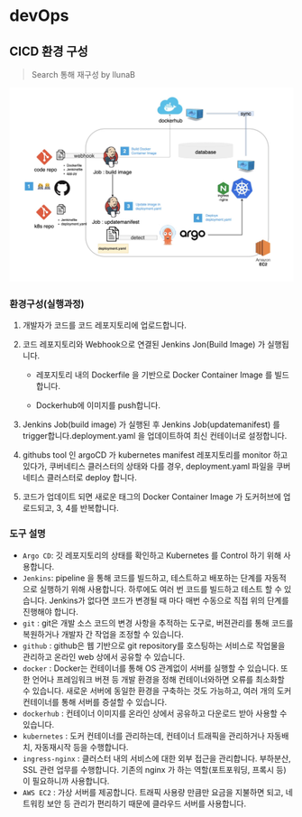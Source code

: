 # devOps



## CICD 환경 구성

> Search 통해 재구성 by llunaB

![ops](README.assets/ops.jpeg)



### 환경구성(실행과정)

1. 개발자가 코드를 코드 레포지토리에 업로드합니다.

2. 코드 레포지토리와 Webhook으로 연결된 Jenkins Jon(Build Image) 가 실행됩니다.

   - 레포지토리 내의 Dockerfile 을 기반으로 Docker Container Image 를 빌드합니다.

   - Dockerhub에 이미지를 push합니다.

3. Jenkins Job(build image) 가 실행된 후 Jenkins Job(updatemanifest) 를 trigger합니다.deployment.yaml 을 업데이트하여 최신 컨테이너로 설정합니다.

4. githubs tool 인 argoCD  가 kubernetes manifest 레포지토리를 monitor 하고 있다가, 쿠버네티스 클러스터의 상태와 다를 경우, deployment.yaml 파일을 쿠버네티스 클러스터로 deploy 합니다.

5. 코드가 업데이트 되면 새로운 태그의 Docker Container Image 가 도커허브에 업로드되고, 3, 4를 반복합니다.



### 도구 설명

- `Argo CD`: 깃 레포지토리의 상태를 확인하고 Kubernetes 를 Control 하기 위해 사용합니다.
- `Jenkins`: pipeline 을 통해 코드를 빌드하고, 테스트하고 배포하는 단계를 자동적으로 실행하기 위해 사용합니다. 하루에도 여러 번 코드를 빌드하고 테스트 할 수 있습니다. Jenkins가 없다면 코드가 변경될 때 마다 매번 수동으로 직접 위의 단계를 진행해야 합니다. 
- `git` : git은 개발 소스 코드의 변경 사항을 추적하는 도구로, 버젼관리를 통해 코드를 복원하거나 개발자 간 작업을 조정할 수 있습니다.
- `github` : github은 웹 기반으로 git repository를 호스팅하는 서비스로 작업물을 관리하고 온라인 web 상에서 공유할 수 있습니다.
- `docker` : Docker는 컨테이너를 통해 OS 관계없이 서버를 실행할 수 있습니다. 또한 언어나 프레임워크 버젼 등 개발 환경을 정해 컨테이너와하면 오류를 최소화할 수 있습니다. 새로운 서버에 동일한 환경을 구축하는 것도 가능하고, 여러 개의 도커 컨테이너를 통해 서버를 증설할 수 있습니다.
- `dockerhub` : 컨테이너 이미지를 온라인 상에서 공유하고 다운로드 받아 사용할 수 있습니다.
- `kubernetes` : 도커 컨테이너를 관리하는데, 컨테이너 트래픽을 관리하거나 자동배치, 자동재시작 등을 수행합니다.
- `ingress-nginx` : 클러스터 내의 서비스에 대한 외부 접근을 관리합니다. 부하분산, SSL 관련 업무를 수행합니다. 기존의 nginx 가 하는 역할(포트포워딩, 프록시 등) 이 필요하니까 사용합니다.
- `AWS EC2` : 가상 서버를 제공합니다. 트래픽 사용량 만큼만 요금을 지불하면 되고, 네트워킹 보안 등 관리가 편리하기 때문에 클라우드 서버를 사용합니다.
